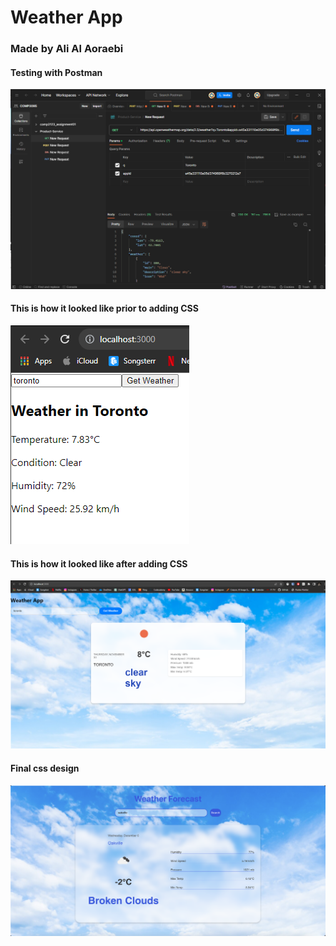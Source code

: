 # Weather App

### Made by Ali Al Aoraebi

#### Testing with Postman
![API Testing](./postman.png)

#### This is how it looked like prior to adding CSS
![Pre CSS](./pre-css.png)

#### This is how it looked like after adding CSS

![Submitted CSS](./post-css.png)

#### Final css design

![Final CSS](post-submission-css.png)
